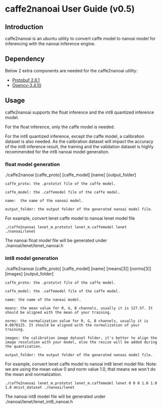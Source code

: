 # caffe2nanoai User Guide (v0.5)

## Introduction

caffe2nanoai is an ubuntu utility to convert caffe model to nanoai model for inferencing with the nanoai inference engine.

## Dependency
Below 2 extra components are needed for the caffe2nanoai utility:

- [Protobuf 2.6.1](https://github.com/protocolbuffers/protobuf/tree/2.6.1-artifacts)
- [Opencv-3.4.10](https://github.com/opencv/opencv/tree/3.4.10)

## Usage

caffe2nanoai supports the float inference and the int8 quantized inference model. 

For the float inference, only the caffe model is needed.

For the int8 quantized inference, except the caffe model, a calibration dataset is also needed. As the calibration dataset will impact the accuracy of the int8 inference result, the training and the validation dataset is highly recommended for the int8 nanoai model generation.

### float model generation

./caffe2nanoai [caffe_proto] [caffe_model] [name] [output_folder]

```
caffe_proto: the .prototxt file of the caffe model.

caffe_model: the .caffemodel file of the caffe model.

name:  the name of the nanoai model.

output_folder: the output folder of the generated nanoai model file.
```

For example, convert lenet caffe model to nanoai lenet model file
```
./caffe2nanoai lenet_m.prototxt lenet_m.caffemodel lenet ./nanoai/lenet
```

The nanoai float model file will be generated under ./nanoai/lenet/lenet_nanoai.h

### int8 model generation

./caffe2nanoai [caffe_proto] [caffe_model] [name] [means[3]] [norms[3]] [images] [output_folder]
```
caffe_proto: the .prototxt file of the caffe model.

caffe_model: the .caffemodel file of the caffe model.

name: the name of the nanoai model.

means: the mean value for R, G, B channels, usually it is 127.5f. It should be aligned with the mean of your training.

norms: the normalization value for R, G, B channels, usually it is 0.0078125. It should be aligned with the normalization of your training.

images: the calibration image dataset folder, it's better to align the image resolution with your model, else the resize will be added during the quantization.

output_folder: the output folder of the generated nanoai model file.
```

For example, convert lenet caffe model to nanoai int8 lenet model file:
Note: we are using the mean value 0 and norm value 1.0, that means we won't do the mean and normalization.

```
./caffe2nanoai lenet_m.prototxt lenet_m.caffemodel lenet 0 0 0 1.0 1.0 1.0 mnist_dataset ./nanoai/lenet
```

The nanoai int8 model file will be generated under ./nanoai/lenet/lenet_int8_nanoai.h
